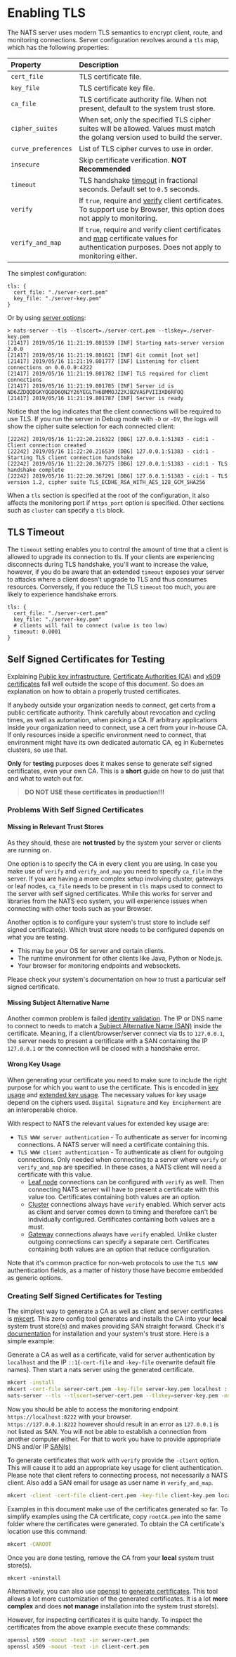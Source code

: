 # Enabling TLS

The NATS server uses modern TLS semantics to encrypt client, route, and monitoring connections. Server configuration revolves around a `tls` map, which has the following properties:

| Property | Description |
| :--- | :--- |
| `cert_file` | TLS certificate file. |
| `key_file` | TLS certificate key file. |
| `ca_file` | TLS certificate authority file. When not present, default to the system trust store. |
| `cipher_suites` | When set, only the specified TLS cipher suites will be allowed. Values must match the golang version used to build the server. |
| `curve_preferences` | List of TLS cipher curves to use in order. |
| `insecure` | Skip certificate verification. **NOT Recommended** |
| `timeout` | TLS handshake [timeout](#TLS-Timeout) in fractional seconds. Default set to `0.5` seconds. |
| `verify` | If `true`, require and [verify](auth_intro/tls_mutual_auth.md#Validating-a-Client-Certificate) client certificates. To support use by Browser, this option does not apply to monitoring. |
| `verify_and_map` | If `true`, require and verify client certificates and [map](auth_intro/tls_mutual_auth.md#Mapping-Client-Certificates-To-A-User) certificate values for authentication purposes. Does not apply to monitoring either. |

The simplest configuration:

```text
tls: {
  cert_file: "./server-cert.pem"
  key_file: "./server-key.pem"
}
```

Or by using [server options](../../flags.md#tls-options):

```text
> nats-server --tls --tlscert=./server-cert.pem --tlskey=./server-key.pem
[21417] 2019/05/16 11:21:19.801539 [INF] Starting nats-server version 2.0.0
[21417] 2019/05/16 11:21:19.801621 [INF] Git commit [not set]
[21417] 2019/05/16 11:21:19.801777 [INF] Listening for client connections on 0.0.0.0:4222
[21417] 2019/05/16 11:21:19.801782 [INF] TLS required for client connections
[21417] 2019/05/16 11:21:19.801785 [INF] Server id is ND6ZZDQQDGKYQGDD6QN2Y26YEGLTH6BMMOJZ2XJB2VASPVII3XD6RFOQ
[21417] 2019/05/16 11:21:19.801787 [INF] Server is ready
```

Notice that the log indicates that the client connections will be required to use TLS. If you run the server in Debug mode with `-D` or `-DV`, the logs will show the cipher suite selection for each connected client:

```text
[22242] 2019/05/16 11:22:20.216322 [DBG] 127.0.0.1:51383 - cid:1 - Client connection created
[22242] 2019/05/16 11:22:20.216539 [DBG] 127.0.0.1:51383 - cid:1 - Starting TLS client connection handshake
[22242] 2019/05/16 11:22:20.367275 [DBG] 127.0.0.1:51383 - cid:1 - TLS handshake complete
[22242] 2019/05/16 11:22:20.367291 [DBG] 127.0.0.1:51383 - cid:1 - TLS version 1.2, cipher suite TLS_ECDHE_RSA_WITH_AES_128_GCM_SHA256
```

When a `tls` section is specified at the root of the configuration, it also affects the monitoring port if `https_port` option is specified. Other sections such as `cluster` can specify a `tls` block.

## TLS Timeout

The `timeout` setting enables you to control the amount of time that a client is allowed to upgrade its connection to tls. If your clients are experiencing disconnects during TLS handshake, you'll want to increase the value, however, if you do be aware that an extended `timeout` exposes your server to attacks where a client doesn't upgrade to TLS and thus consumes resources. Conversely, if you reduce the TLS `timeout` too much, you are likely to experience handshake errors.

```text
tls: {
  cert_file: "./server-cert.pem"
  key_file: "./server-key.pem"
  # clients will fail to connect (value is too low)
  timeout: 0.0001
}
```

## Self Signed Certificates for Testing

Explaining [Public key infrastructure](https://en.wikipedia.org/wiki/Public_key_infrastructure), [Certificate Authorities (CA)](https://en.wikipedia.org/wiki/Certificate_authority) and [x509](https://tools.ietf.org/html/rfc5280) [certificates](https://en.wikipedia.org/wiki/Public_key_certificate) fall well outside the scope of this document. 
So does an explanation on how to obtain a properly trusted certificates.

If anybody outside your organization needs to connect, get certs from a public certificate authority. 
Think carefully about revocation and cycling times, as well as automation, when picking a CA. 
If arbitrary applications inside your organization need to connect, use a cert from your in-house CA. 
If only resources inside a specific environment need to connect, that environment might have its own dedicated automatic CA, eg in Kubernetes clusters, so use that.

**Only** for **testing** purposes does it makes sense to generate self signed certificates, even your own CA. 
This is a **short** guide on how to do just that and what to watch out for.

> **DO NOT USE these certificates in production!!!**

### Problems With Self Signed Certificates

#### Missing in Relevant Trust Stores 

As they should, these are **not trusted** by the system your server or clients are running on.

One option is to specify the CA in every client you are using.
In case you make use of `verify` and `verify_and_map` you need to specify `ca_file` in the server.
If you are having a more complex setup involving cluster, gateways or leaf nodes, `ca_file` needs to be present in `tls` maps used to connect to the server with self signed certificates. 
While this works for server and libraries from the NATS eco system, you will experience issues when connecting with other tools such as your Browser.

Another option is to configure your system's trust store to include self signed certificate(s).
Which trust store needs to be configured depends on what you are testing.
* This may be your OS for server and certain clients.
* The runtime environment for other clients like Java, Python or Node.js.
* Your browser for monitoring endpoints and websockets.

Please check your system's documentation on how to trust a particular self signed certificate.

#### Missing Subject Alternative Name 

Another common problem is failed [identity validation](https://tools.ietf.org/html/rfc6125).
The IP or DNS name to connect to needs to match a [Subject Alternative Name (SAN)](https://tools.ietf.org/html/rfc4985) inside the certificate.
Meaning, if a client/browser/server connect via tls to `127.0.0.1`, the server needs to present a certificate with a SAN containing the IP `127.0.0.1` or the connection will be closed with a handshake error.

#### Wrong Key Usage

When generating your certificate you need to make sure to include the right purpose for which you want to use the certificate.
This is encoded in [key usage](https://tools.ietf.org/html/rfc5280#section-4.2.1.3) and [extended key usage](https://tools.ietf.org/html/rfc5280#section-4.2.1.12).
The necessary values for key usage depend on the ciphers used. `Digital Signature` and `Key Encipherment` are an interoperable choice.

With respect to NATS the relevant values for extended key usage are:
* `TLS WWW server authentication` - To authenticate as server for incoming connections. A NATS server will need a certificate containing this.
* `TLS WWW client authentication` - To authenticate as client for outgoing connections. Only needed when connecting to a server where `verify` or `verify_and_map` are specified. In these cases, a NATS client will need a certificate with this value. 
  * [Leaf node](../leafnodes/README.md) connections can be configured with `verify` as well. Then connecting NATS server will have to present a certificate with this value too. Certificates containing both values are an option.
  * [Cluster](../clustering/README.md) connections always have `verify` enabled. Which server acts as client and server comes down to timing and therefore can't be individually configured. Certificates containing both values are a must.
  * [Gateway](../gateways/README.md) connections always have `verify` enabled. Unlike cluster outgoing connections can specify a separate cert. Certificates containing both values are an option that reduce configuration. 

Note that it's common practice for non-web protocols to use the `TLS WWW` authentication fields, as a matter of history those have become embedded as generic options.

### Creating Self Signed Certificates for Testing

The simplest way to generate a CA as well as client and server certificates is [mkcert](https://github.com/FiloSottile/mkcert).
This zero config tool generates and installs the CA into your **local** system trust store(s) and makes providing SAN straight forward. 
Check it's [documentation](https://github.com/FiloSottile/mkcert/blob/master/README.md) for installation and your system's trust store. 
Here is a simple example:

Generate a CA as well as a certificate, valid for server authentication by `localhost` and the IP `::1`(`-cert-file` and `-key-file` overwrite default file names).
Then start a nats server using the generated certificate.

```bash
mkcert -install
mkcert -cert-file server-cert.pem -key-file server-key.pem localhost ::1
nats-server --tls --tlscert=server-cert.pem --tlskey=server-key.pem -ms 8222
```

Now you should be able to access the monitoring endpoint `https://localhost:8222` with your browser.  
`https://127.0.0.1:8222` however should result in an error as `127.0.0.1` is not listed as SAN.
You will not be able to establish a connection from another computer either. 
For that to work you have to provide appropriate DNS and/or IP [SAN(s)](#Missing-Subject-Alternative-Name)

To generate certificates that work with `verify` provide the `-client` option.
This will cause it to add an appropriate key usage for client authentication.
Please note that client refers to connecting process, not necessarily a NATS client.
Also add a SAN email for usage as user name in `verify_and_map`. 

```bash
mkcert -client -cert-file client-cert.pem -key-file client-key.pem localhost ::1 email@localhost
```

Examples in this document make use of the certificates generated so far. 
To simplify examples using the CA certificate, copy `rootCA.pem` into the same folder where the certificates were generated.
To obtain the CA certificate's location use this command:

```bash
mkcert -CAROOT
```

Once you are done testing, remove the CA from your **local** system trust store(s).

```
mkcert -uninstall
```

Alternatively, you can also use [openssl](https://www.openssl.org/) to [generate certificates](https://www.digitalocean.com/community/tutorials/openssl-essentials-working-with-ssl-certificates-private-keys-and-csrs). 
This tool allows a lot more customization of the generated certificates. 
It is a lot **more complex** and does **not manage** installation into the system trust store(s).

However, for inspecting certificates it is quite handy. To inspect the certificates from the above example execute these commands:

```bash
openssl x509 -noout -text -in server-cert.pem
openssl x509 -noout -text -in client-cert.pem
```
